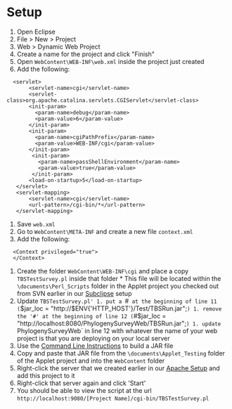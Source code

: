 # Setup #

  1. Open Eclipse
  1. File > New > Project
  1. Web > Dynamic Web Project
  1. Create a name for the project and click "Finish"
  1. Open `WebContent\WEB-INF\web.xml` inside the project just created
  1. Add the following:
```
  <servlet>
       <servlet-name>cgi</servlet-name>
       <servlet-class>org.apache.catalina.servlets.CGIServlet</servlet-class>
       <init-param>
         <param-name>debug</param-name>
         <param-value>6</param-value>
       </init-param>
       <init-param>
         <param-name>cgiPathPrefix</param-name>
         <param-value>WEB-INF/cgi</param-value>
       </init-param>
        <init-param>
          <param-name>passShellEnvironment</param-name>
          <param-value>true</param-value>
        </init-param>
       <load-on-startup>5</load-on-startup>
   </servlet>
   <servlet-mapping>
       <servlet-name>cgi</servlet-name>
       <url-pattern>/cgi-bin/*</url-pattern>
   </servlet-mapping>
```
  1. Save `web.xml`
  1. Go to `WebContent\META-INF` and create a new file `context.xml`
  1. Add the following:
```
  <Context privileged="true">
  </Context>
```
  1. Create the folder `WebContent\WEB-INF\cgi` and place a copy `TBSTestSurvey.pl` inside that folder
    * This file will be located within the `\documents\Perl_Scripts` folder in the Applet project you checked out from SVN earlier in our [Subclipse](Subclipse_Setup.md) setup
  1. Update `TBSTestSurvey.pl'
    1. put a `#` at the beginning of line 11 (`$jar_loc = "http://$ENV{'HTTP_HOST'}/Test/TBSRun.jar";`)
    1. remove the '#' at the beginning of line 12 (`#$jar_loc = "http://localhost:8080/PhylogenySurveyWeb/TBSRun.jar";`)
    1. update `PhylogenySurveyWeb` in line 12 with whatever the name of your web project is that you are deploying on your local server
  1. Use the [Command Line Instructions](BuildInstructions.md) to build a JAR file
  1. Copy and paste that JAR file from the `\documents\Applet_Testing` folder of the Applet project and into the `WebContent` folder
  1. Right-click the server that we created earlier in our [Apache Setup](ApacheEclipseSetup.md) and add this project to it
  1. Right-click that server again and click 'Start'
  1. You should be able to view the script at the url `http://localhost:9080/[Project Name]/cgi-bin/TBSTestSurvey.pl`

